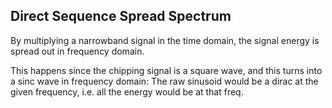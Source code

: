## Direct Sequence Spread Spectrum

By multiplying a narrowband signal in the time domain, the signal energy is spread out in frequency domain.

This happens since the chipping signal is a square wave, and this turns into a sinc wave in frequency domain: The raw sinusoid would be a dirac at the given frequency, i.e. all the energy would be at that freq.